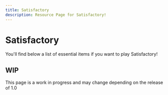 ```yaml
---
title: Satisfactory
description: Resource Page for Satisfactory!
---
```


# **Satisfactory**

You'll find below a list of essential items if you want to play Satisfactory!

## WIP
This page is a work in progress and may change depending on the release of 1.0
